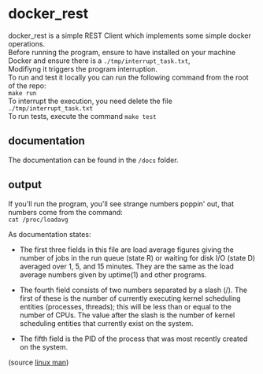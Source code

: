 # docker_rest

docker_rest is a simple REST Client which implements some simple docker operations. </br>
Before running the program, ensure to have installed on your machine Docker and ensure there is a `./tmp/interrupt_task.txt`, </br>
Modifiyng it triggers the program interruption. </br>
To run and test it locally you can run the following command from the root of the repo: </br>
`make run`
</br>
To interrupt the execution, you need delete the file `./tmp/interrupt_task.txt`
</br>
To run tests, execute the command `make test`

## documentation

The documentation can be found in the `/docs` folder.

## output

If you'll run the program, you'll see strange numbers poppin' out, that numbers come from the command: </br>
`cat /proc/loadavg`
</br>

As documentation states:

- The first three fields in this file are load average figures giving the number of jobs in the run queue (state R) or waiting for disk I/O (state D) averaged over 1, 5, and 15 minutes. They are the same as the load average numbers given by uptime(1) and other programs.

- The fourth field consists of two numbers separated by a slash (/). The first of these is the number of currently executing kernel scheduling entities (processes, threads); this will be less than or equal to the number of CPUs. The value after the slash is the number of kernel scheduling entities that currently exist on the system.

- The fifth field is the PID of the process that was most recently created on the system.

(source [linux man](https://linux.die.net/man/5/proc))
